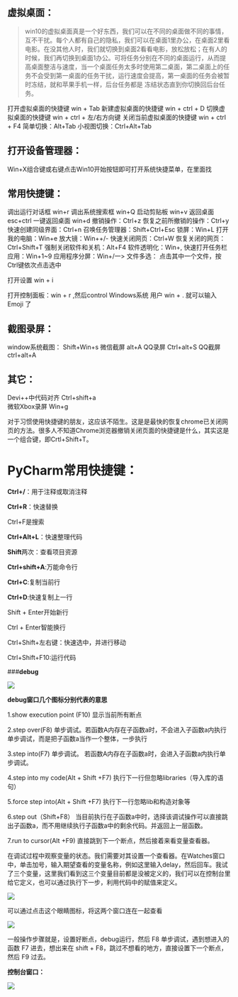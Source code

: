 ## 虚拟桌面：

> win10的虚拟桌面真是一个好东西，我们可以在不同的桌面做不同的事情，互不干扰。每个人都有自己的隐私，我们可以在桌面1里办公，在桌面2里看电影。在没其他人时，我们就切换到桌面2看看电影，放松放松；在有人的时候，我们再切换到桌面1办公。可将任务分别在不同的桌面运行，从而提高桌面整洁与速度，当一个桌面任务太多时使用第二桌面，第二桌面上的任务不会受到第一桌面的任务干扰，运行速度会提高，第一桌面的任务会被暂时冻结，就和苹果手机一样，后台任务都是 冻结状态直到你切换回后台任务。

打开虚拟桌面的快捷键    win + Tab
新建虚拟桌面的快捷键  win + ctrl + D
切换虚拟桌面的快捷键    win + ctrl + 左/右方向键 
关闭当前虚拟桌面的快捷键  win + ctrl + F4
简单切换：Alt+Tab
小视图切换：Ctrl+Alt+Tab

## 打开设备管理器：

Win+X组合键或右键点击Win10开始按钮即可打开系统快捷菜单，在里面找

## 常用快捷键：

调出运行对话框    win+r
调出系统搜索框    win+Q
启动剪贴板      win+v
返回桌面    esc+ctrl 
一键返回桌面      win+d 
撤销操作：Ctrl+z
恢复之前所撤销的操作：Ctrl+y
快速创建同级界面：Ctrl+n
召唤任务管理器：Shift+Ctrl+Esc
锁屏：Win+L
打开我的电脑：Win+e
放大镜：Win++/-
快速关闭网页：Ctrl+W
恢复关闭的网页：Ctrl+Shift+T
强制关闭软件和关机：Alt+F4
软件透明化：Win+,
快速打开任务栏应用：Win+1~9
应用程序分屏：Win+/一>
文件多选：   点击其中一个文件，按Ctrl键依次点击选中

打开设置    win + i

打开控制面板：win + r   ,然后control
Windows系统 用户 win + . 就可以输入 Emoji 了



## 截图录屏：

window系统截图：  Shift+Win+s
微信截屏   alt+A
QQ录屏         Ctrl+alt+S
QQ截屏      ctrl+alt+A

## 其它：

Devi++中代码对齐   Ctrl+shift+a  
微软Xbox录屏     Win+g

对于习惯使用快捷键的朋友，这应该不陌生。这是是最快的恢复chrome已关闭网页的方法。很多人不知道Chrome浏览器撤销关闭页面的快捷键是什么，其实这是一个组合键，即Crtl+Shift+T。



# PyCharm常用快捷键：

**Ctrl+/**：用于注释或取消注释

**Ctrl+R**：快速替换

Ctrl+F是搜索

**Ctrl+Alt+L**：快速整理代码

**Shift**两次：查看项目资源

**Ctrl+shift+A**:万能命令行

**Ctrl+C**:复制当前行

**Ctrl+D**:快速复制上一行

Shift + Enter开始新行

Ctrl + Enter智能换行

Ctrl+Shift+左右键：快速选中，并进行移动 

Ctrl+Shift+F10:运行代码

###**debug**

![](https://liuliutuku.oss-cn-hangzhou.aliyuncs.com/tupian0/kdeaw43ozhj44_bf2a59bbd7e34796821116607f44de8b.png)

**debug窗口几个图标分别代表的意思**

1.show execution point (F10)
显示当前所有断点

2.step over(F8) 
单步调试。若函数A内存在子函数a时，不会进入子函数a内执行单步调试，而是把子函数a当作一个整体，一步执行

3.step into(F7) 单步调试。
若函数A内存在子函数a时，会进入子函数a内执行单步调试。

4.step into my code(Alt + Shift +F7) 
执行下一行但忽略libraries（导入库的语句）

5.force step into(Alt + Shift +F7) 
执行下一行忽略lib和构造对象等

6.step out（Shift+F8）
当目前执行在子函数a中时，选择该调试操作可以直接跳出子函数a，而不用继续执行子函数a中的剩余代码。并返回上一层函数。

7.run to cursor(Alt +F9) 
直接跳到下一个断点，然后接着来看变量查看器。

在调试过程中观察变量的状态。我们需要对其设置一个查看器。在Watches窗口中，单击加号，输入期望查看的变量名称，例如这里输入delay，然后回车。我试了三个变量，这里我们看到这三个变量目前都是没被定义的，我们可以在控制台里给它定义，也可以通过执行下一步，利用代码中的赋值来定义。

![](https://liuliutuku.oss-cn-hangzhou.aliyuncs.com/tupian0/kdeaw43ozhj44_71e01838c2ce4a4ab31a30ff947bdf17.png)

可以通过点击这个眼睛图标，将这两个窗口连在一起查看

![](https://liuliutuku.oss-cn-hangzhou.aliyuncs.com/tupian0/kdeaw43ozhj44_b62da6079fb145b48f642db6be65edf0.png)


一般操作步骤就是，设置好断点，debug运行，然后 F8 单步调试，遇到想进入的函数 F7 进去，想出来在 shift + F8，跳过不想看的地方，直接设置下一个断点，然后 F9 过去。

**控制台窗口：**

![](https://liuliutuku.oss-cn-hangzhou.aliyuncs.com/tupian0/kdeaw43ozhj44_514654dbc041498983b942b707d004ea.png)
